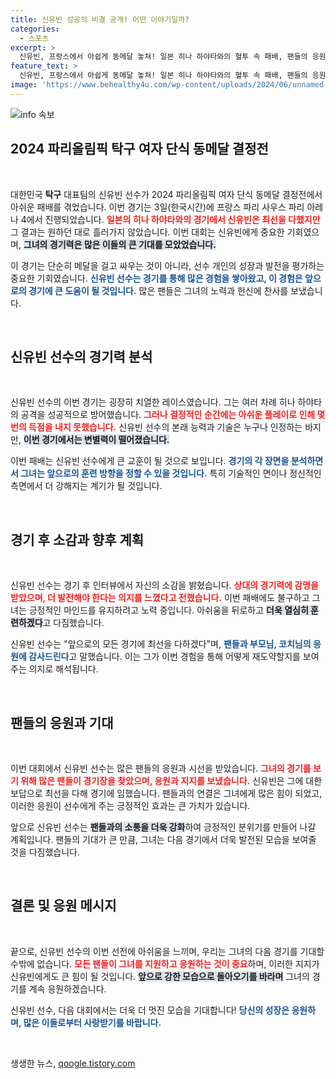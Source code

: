 ```yaml
---
title: 신유빈 성공의 비결 공개! 어떤 이야기일까?
categories:
  - 스포츠
excerpt: >
  신유빈, 프랑스에서 아쉽게 동메달 놓쳐! 일본 히나 하야타와의 혈투 속 패배, 팬들의 응원이 필요하다. 클릭해 경기의 숨막히는 순간을 확인해보세요!
feature_text: >
  신유빈, 프랑스에서 아쉽게 동메달 놓쳐! 일본 히나 하야타와의 혈투 속 패배, 팬들의 응원이 필요하다. 클릭해 경기의 숨막히는 순간을 확인해보세요!
image: 'https://www.behealthy4u.com/wp-content/uploads/2024/06/unnamed-file.png'
---
```


<p><img src="https://www.behealthy4u.com/wp-content/uploads/2024/06/unnamed-file.png" alt="info 속보" /></p>

<h2 data-ke-size="size26">2024 파리올림픽 탁구 여자 단식 동메달 결정전</h2>

<p data-ke-size="size16">&nbsp;</p>

<p>대한민국 <b>탁구</b> 대표팀의 신유빈 선수가 2024 파리올림픽 여자 단식 동메달 결정전에서 아쉬운 패배를 겪었습니다. 이번 경기는 3일(한국시간)에 프랑스 파리 사우스 파리 아레나 4에서 진행되었습니다. <b><span style="color: #ee2323;">일본의 히나 하야타와의 경기에서 신유빈은 최선을 다했지만</span></b> 그 결과는 원하던 대로 흘러가지 않았습니다. 이번 대회는 신유빈에게 중요한 기회였으며, <b><span style="background-color: #21538527;">그녀의 경기력은 많은 이들의 큰 기대를 모았었습니다.</span></b> </p>

<p>이 경기는 단순히 메달을 걸고 싸우는 것이 아니라, 선수 개인의 성장과 발전을 평가하는 중요한 기회였습니다. <b><span style="color: #1a5490;">신유빈 선수는 경기를 통해 많은 경험을 쌓아왔고, 이 경험은 앞으로의 경기에 큰 도움이 될 것입니다.</span></b> 많은 팬들은 그녀의 노력과 헌신에 찬사를 보냈습니다. </p>

<p data-ke-size="size16">&nbsp;</p>

<h2 data-ke-size="size26">신유빈 선수의 경기력 분석</h2>

<p data-ke-size="size16">&nbsp;</p>

<p>신유빈 선수의 이번 경기는 굉장히 치열한 레이스였습니다. 그는 여러 차례 히나 하야타의 공격을 성공적으로 방어했습니다. <b><span style="color: #ee2323;">그러나 결정적인 순간에는 아쉬운 플레이로 인해 몇 번의 득점을 내지 못했습니다.</span></b> 신유빈 선수의 본래 능력과 기술은 누구나 인정하는 바지만, <b><span style="background-color: #21538527;">이번 경기에서는 변별력이 떨어졌습니다.</span></b> </p>

<p>이번 패배는 신유빈 선수에게 큰 교훈이 될 것으로 보입니다. <b><span style="color: #1a5490;">경기의 각 장면을 분석하면서 그녀는 앞으로의 훈련 방향을 정할 수 있을 것입니다.</span></b> 특히 기술적인 면이나 정신적인 측면에서 더 강해지는 계기가 될 것입니다. </p>

<p data-ke-size="size16">&nbsp;</p>

<h2 data-ke-size="size26">경기 후 소감과 향후 계획</h2>

<p data-ke-size="size16">&nbsp;</p>

<p>신유빈 선수는 경기 후 인터뷰에서 자신의 소감을 밝혔습니다. <b><span style="color: #ee2323;">상대의 경기력에 감명을 받았으며, 더 발전해야 한다는 의지를 느꼈다고 전했습니다.</span></b> 이번 패배에도 불구하고 그녀는 긍정적인 마인드를 유지하려고 노력 중입니다. 아쉬움을 뒤로하고 <b><span style="background-color: #21538527;">더욱 열심히 훈련하겠다</span></b>고 다짐했습니다. </p>

<p>신유빈 선수는 "앞으로의 모든 경기에 최선을 다하겠다"며, <b><span style="color: #1a5490;">팬들과 부모님, 코치님의 응원에 감사드린다</span></b>고 말했습니다. 이는 그가 이번 경험을 통해 어떻게 재도약할지를 보여주는 의지로 해석됩니다. </p>

<p data-ke-size="size16">&nbsp;</p>

<h2 data-ke-size="size26">팬들의 응원과 기대</h2>

<p data-ke-size="size16">&nbsp;</p>

<p>이번 대회에서 신유빈 선수는 많은 팬들의 응원과 시선을 받았습니다. <b><span style="color: #ee2323;">그녀의 경기를 보기 위해 많은 팬들이 경기장을 찾았으며, 응원과 지지를 보냈습니다.</span></b> 신유빈은 그에 대한 보답으로 최선을 다해 경기에 임했습니다. 팬들과의 연결은 그녀에게 많은 힘이 되었고, 이러한 응원이 선수에게 주는 긍정적인 효과는 큰 가치가 있습니다. </p>

<p>앞으로 신유빈 선수는 <b><span style="background-color: #21538527;">팬들과의 소통을 더욱 강화</span></b>하여 긍정적인 분위기를 만들어 나갈 계획입니다. 팬들의 기대가 큰 만큼, 그녀는 다음 경기에서 더욱 발전된 모습을 보여줄 것을 다짐했습니다. </p>

<p data-ke-size="size16">&nbsp;</p>

<h2 data-ke-size="size26">결론 및 응원 메시지</h2>

<p data-ke-size="size16">&nbsp;</p>

<p>끝으로, 신유빈 선수의 이번 선전에 아쉬움을 느끼며, 우리는 그녀의 다음 경기를 기대할 수밖에 없습니다. <b><span style="color: #ee2323;">모든 팬들이 그녀를 지원하고 응원하는 것이 중요</span></b>하며, 이러한 지지가 신유빈에게도 큰 힘이 될 것입니다. <b><span style="background-color: #21538527;">앞으로 강한 모습으로 돌아오기를 바라며</span></b> 그녀의 경기를 계속 응원하겠습니다. </p>

<p>신유빈 선수, 다음 대회에서는 더욱 더 멋진 모습을 기대합니다! <b><span style="color: #1a5490;">당신의 성장은 응원하며, 많은 이들로부터 사랑받기를 바랍니다.</span></b> </p>

<p data-ke-size="size16">&nbsp;</p>
생생한 뉴스, <a href="https://qoogle.tistory.com" rel="dofollow">qoogle.tistory.com</a>


